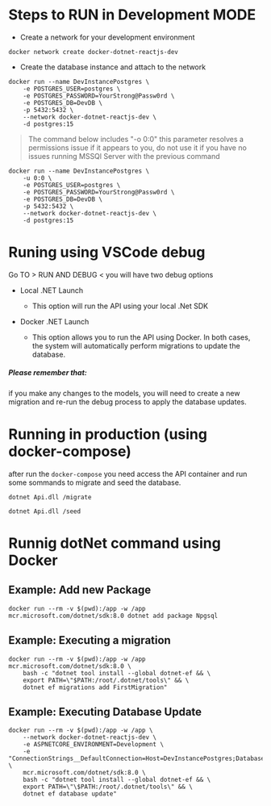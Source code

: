 # Steps to RUN in Development MODE

- Create a network for your development environment


```shell
docker network create docker-dotnet-reactjs-dev

```

- Create the database instance and attach to the network

```shell
docker run --name DevInstancePostgres \
    -e POSTGRES_USER=postgres \
    -e POSTGRES_PASSWORD=YourStrong@Passw0rd \
    -e POSTGRES_DB=DevDB \
    -p 5432:5432 \
    --network docker-dotnet-reactjs-dev \
    -d postgres:15
```
> The command below includes "-o 0:0" this parameter resolves a permissions issue if it appears to you, do not use it if you have no issues running MSSQl Server with the previous command

```shell
docker run --name DevInstancePostgres \
    -u 0:0 \
    -e POSTGRES_USER=postgres \
    -e POSTGRES_PASSWORD=YourStrong@Passw0rd \
    -e POSTGRES_DB=DevDB \
    -p 5432:5432 \
    --network docker-dotnet-reactjs-dev \
    -d postgres:15
```

# Runing using VSCode debug

Go TO > RUN AND DEBUG <  you will have two debug options

- Local .NET Launch
     - This option will run the API using your local .Net SDK

- Docker .NET Launch
     - This option allows you to run the API using Docker. In both cases, the system will automatically perform migrations to update the database.

##### Please remember that: 
if you make any changes to the models, you will need to create a new migration and re-run the debug process to apply the database updates.

# Running in production (using docker-compose)

after run the `docker-compose` you need access the API container and run some sommands to migrate and seed the database.

```shell
dotnet Api.dll /migrate
```

```shell
dotnet Api.dll /seed
```

# Runnig dotNet command using Docker

## Example: Add new Package

```shell
docker run --rm -v $(pwd):/app -w /app mcr.microsoft.com/dotnet/sdk:8.0 dotnet add package Npgsql
```

## Example: Executing a migration

```shell
docker run --rm -v $(pwd):/app -w /app mcr.microsoft.com/dotnet/sdk:8.0 \
    bash -c "dotnet tool install --global dotnet-ef && \
    export PATH=\"$PATH:/root/.dotnet/tools\" && \
    dotnet ef migrations add FirstMigration"
```

## Example: Executing Database Update

```shell
docker run --rm -v $(pwd):/app -w /app \
    --network docker-dotnet-reactjs-dev \
    -e ASPNETCORE_ENVIRONMENT=Development \
    -e "ConnectionStrings__DefaultConnection=Host=DevInstancePostgres;Database=DevDB;Username=postgres;Password=YourStrong@Passw0rd;Port=5432" \
    mcr.microsoft.com/dotnet/sdk:8.0 \
    bash -c "dotnet tool install --global dotnet-ef && \
    export PATH=\"\$PATH:/root/.dotnet/tools\" && \
    dotnet ef database update"
```